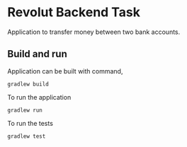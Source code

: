 <h1>Revolut Backend Task</h1>

Application to transfer money between two bank accounts. 


## Build and run
Application can be built with command,

```
gradlew build
```


To run the application

```
gradlew run 
```

To run the tests

```
gradlew test 
```
